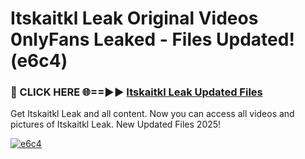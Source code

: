 # Itskaitkl Leak Original Videos 0nlyFans Leaked - Files Updated! (e6c4)

<h3>🔴 CLICK HERE 🌐==►► <a href="https://tinyurl.com/ms9xzufz" rel="nofollow">Itskaitkl Leak Updated Files</a></h3>

Get Itskaitkl Leak and all content. Now you can access all videos and pictures of Itskaitkl Leak. New Updated Files 2025!

[![e6c4](https://i.imgur.com/PQ7UWWw.gif)](https://tinyurl.com/ms9xzufz)
